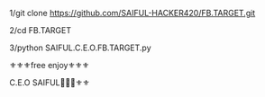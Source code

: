 1/git clone https://github.com/SAIFUL-HACKER420/FB.TARGET.git

2/cd FB.TARGET

3/python SAIFUL.C.E.O.FB.TARGET.py

⚜️⚜️⚜️free enjoy⚜️⚜️⚜️

C.E.O SAIFUL🥰🥰🥰⚜️⚜️
